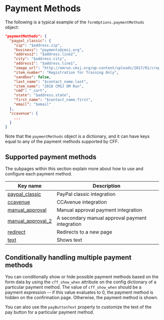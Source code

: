 # Payment Methods

The following is a typical example of the `formOptions.paymentMethods` object:

```json
"paymentMethods": {
  "paypal_classic": {
    "zip": "$address.zip",
    "business": "payments@cmsj.org",
    "address2": "$address.line2",
    "city": "$address.city",
    "address1": "$address.line1",
    "image_url": "http://omrun.cmsj.org/wp-content/uploads/2017/01/cropped-Om-run-512px.png",
    "item_number": "Registration for Training Only",
    "sandbox": false,
    "last_name": "$contact_name.last",
    "item_name": "2018 CMSJ OM Run",
    "cmd": "_cart",
    "state": "$address.state",
    "first_name": "$contact_name.first",
    "email": "$email"
  },
  "ccavenue": {
    ...
  }
}
```

Note that the `paymentMethods` object is a dictionary, and it can have keys equal to any of the payment methods supported by CFF.

## Supported payment methods

The subpages within this section explain more about how to use and configure each payment method.

| Key name      | Description |
| ----------- | ----------- |
|  [paypal_classic](./paypal.md)  | PayPal classic integration |
|  [ccavenue](./ccavenue.md)  | CCAvenue integration |
|  [manual_approval](./manual-approval.md)  | Manual approval payment integration |
|  [manual_approval_2](./manual-approval.md)  | A secondary manual approval payment integration |
|  [redirect](./redirect.md)  | Redirects to a new page |
|  [text](./text.md)  | Shows text |


## Conditionally handling multiple payment methods

You can conditionally show or hide possible payment methods based on the form data by using the `cff_show_when` attribute on the config dictionary of a particular payment method. The value of `cff_show_when` should be a payment expression -- if this value evaluates to 0, the payment method is hidden on the confirmation page. Otherwise, the payment method is shown.

You can also use the `payButtonText` property to customize the text of the pay button for a particular payment method.